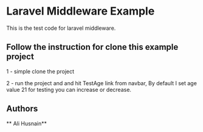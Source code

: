 # Laravel Middleware Example

This is the test code for laravel middleware. 

## Follow the instruction for clone this example project

1 - simple clone the project

2 - run the project and and hit TestAge link from navbar, By default I set age value 21 for testing you can increase or decrease.



## Authors

 ** Ali Husnain** 
